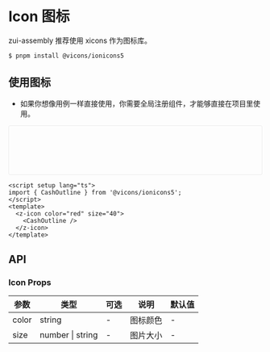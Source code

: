 # Icon 图标

zui-assembly 推荐使用 xicons 作为图标库。

```
$ pnpm install @vicons/ionicons5
```

## 使用图标

- 如果你想像用例一样直接使用，你需要全局注册组件，才能够直接在项目里使用。

<script setup lang="ts">
import { GitBranchOutline, TrashOutline, AirplaneOutline } from '@vicons/ionicons5'
</script>

<div class="demo-block demo-icon">
<div class="source">
<div class="demo-row">
<z-icon color="red" size="25">
  <GitBranchOutline/>
</z-icon>

<z-icon color="green" size="25">
  <TrashOutline/>
</z-icon>
<z-icon color="blue" size="25">
  <AirplaneOutline/>
</z-icon>
</div>
</div>

<div class="source">
<div class="demo-row">
<z-icon color="red" size="40">
  <GitBranchOutline/>
</z-icon>

<z-icon color="green" size="40">
  <TrashOutline/>
</z-icon>

<z-icon color="blue" size="40">
  <AirplaneOutline/>
</z-icon>
</div>
</div>
</div>

```vue
<script setup lang="ts">
import { CashOutline } from '@vicons/ionicons5';
</script>
<template>
  <z-icon color="red" size="40">
    <CashOutline />
  </z-icon>
</template>
```

## API

### Icon Props

| 参数  | 类型             | 可选 | 说明     | 默认值 |
| ----- | ---------------- | ---- | -------- | ------ |
| color | string           | -    | 图标颜色 | -      |
| size  | number \| string | -    | 图片大小 | -      |

<style>
.demo-block {
  border: 1px solid #ebebeb;
  border-radius: 3px;
  transition: .2s;
}
.demo-block .source {
  padding: 24px;
}

.demo-block .source .demo-row:not(:last-child) {
  margin-bottom: 20px;
}

.demo-block .source .demo-row .z-button+.z-button {
    margin-left: 10px;
}
</style>
